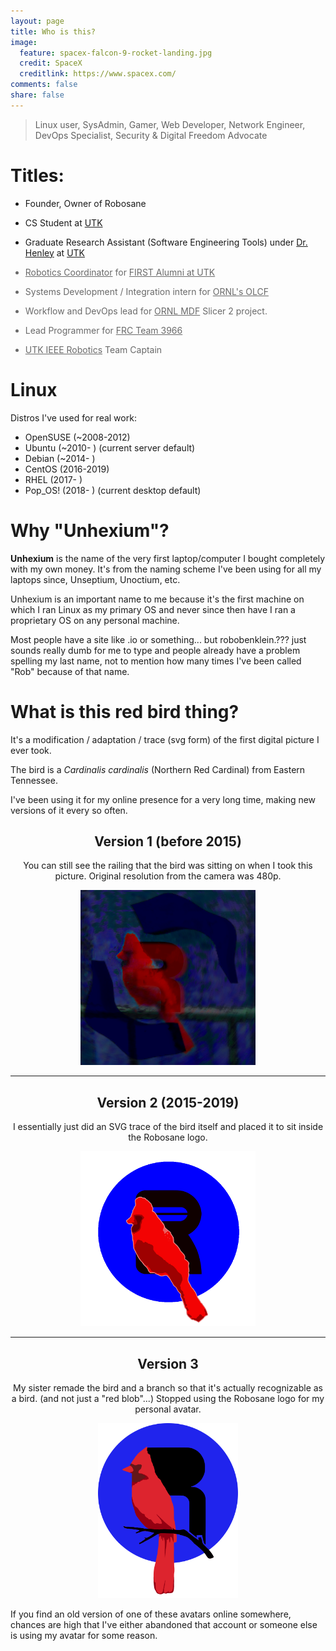 ```yaml
---
layout: page
title: Who is this?
image:
  feature: spacex-falcon-9-rocket-landing.jpg
  credit: SpaceX
  creditlink: https://www.spacex.com/
comments: false
share: false
---
```


<style>
.title-previous {
  filter: opacity(0.65);
}
</style>

> Linux user, SysAdmin, Gamer, Web Developer, Network Engineer, DevOps Specialist, Security & Digital Freedom Advocate

# Titles:

 - Founder, Owner of Robosane

 - CS Student at [UTK](https://www.eecs.utk.edu/)

 - Graduate Research Assistant (Software Engineering Tools) under [Dr. Henley](http://web.eecs.utk.edu/~azh/) at [UTK](https://www.eecs.utk.edu/)

<div class="title-previous" markdown="1">

 - [Robotics Coordinator](https://bigorangerobots.com/) for [FIRST Alumni at UTK](https://volink.utk.edu/organization/firstalumni)

 - Systems Development / Integration intern for [ORNL's OLCF](https://www.olcf.ornl.gov/)

 - Workflow and DevOps lead for [ORNL MDF](https://www.ornl.gov/mdf) Slicer 2 project.

 - Lead Programmer for [FRC Team 3966](https://lnstempunks.org/)

 - [UTK IEEE Robotics](https://ieee.eecs.utk.edu) Team Captain

</div>

# Linux

Distros I've used for real work:

 - OpenSUSE (~2008-2012)
 - Ubuntu (~2010- ) (current server default)
 - Debian (~2014- )
 - CentOS (2016-2019)
 - RHEL (2017- )
 - Pop\_OS! (2018- ) (current desktop default)

# Why "Unhexium"?

**Unhexium** is the name of the very first laptop/computer I bought completely with my own money. It's from the naming scheme I've been using for all my laptops since, Unseptium, Unoctium, etc.

Unhexium is an important name to me because it's the first machine on which I ran Linux as my primary OS and never since then have I ran a proprietary OS on any personal machine.

Most people have a site like <name>.io or something... but robobenklein.??? just sounds really dumb for me to type and people already have a problem spelling my last name, not to mention how many times I've been called "Rob" because of that name.

# What is this red bird thing?

It's a modification / adaptation / trace (svg form) of the first digital picture I ever took.

The bird is a *Cardinalis cardinalis* (Northern Red Cardinal) from Eastern Tennessee.

I've been using it for my online presence for a very long time, making new versions of it every so often.

<style>
.avatar-imgs {
  text-align: center;
}
.avatar-imgs img {
  max-height: 20em;
  width: auto;
}
</style>
<div class="avatar-imgs" markdown="1">

## Version 1 (before 2015)

You can still see the railing that the bird was sitting on when I took this picture. Original resolution from the camera was 480p.

![Bird V1](/images/avatar/RobobenkleinJustR768.png)

<hr>

## Version 2 (2015-2019)

I essentially just did an SVG trace of the bird itself and placed it to sit inside the Robosane logo.

![Bird V2](/images/avatar/robobenkleinBirdTransparent.png)

<hr>

## Version 3

My sister remade the bird and a branch so that it's actually recognizable as a bird. (and not just a "red blob"...) Stopped using the Robosane logo for my personal avatar.

![Bird V3](/images/avatar/robobenklein-rect-avatar-shaded-trace.svg)

</div>

If you find an old version of one of these avatars online somewhere, chances are high that I've either abandoned that account or someone else is using my avatar for some reason.
